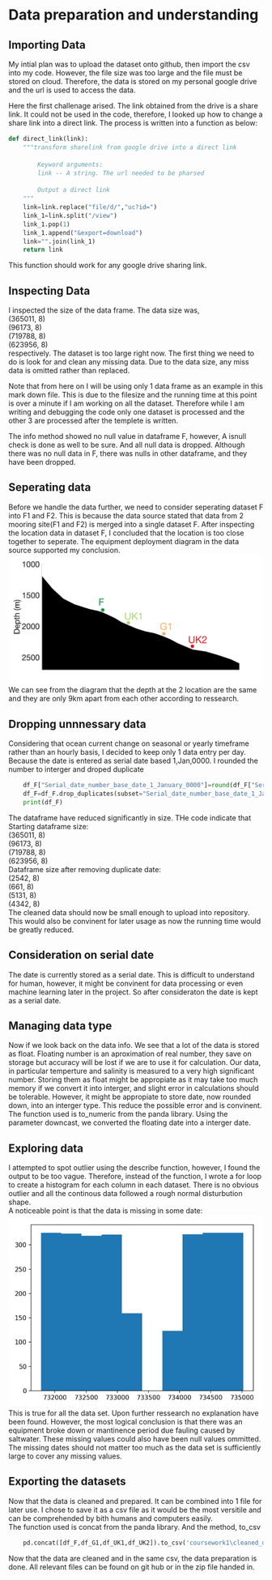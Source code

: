 # Data preparation and understanding

## Importing Data

My intial plan was to upload the dataset onto github, then import the csv into my code. However, the file size was too large and the file must be stored on cloud. Therefore, the data is stored on my personal google drive and the url is used to access the data.  

Here the first challenage arised. The link obtained from the drive is a share link. It could not be used in the code, therefore, I looked up how to change a share link into a direct link. The process is written into a function as below:  
```python
def direct_link(link):
    """transform sharelink from google drive into a direct link
    
        Keyword arguments:
        link -- A string. The url needed to be pharsed
        
        Output a direct link
    """
    link=link.replace("file/d/","uc?id=")
    link_1=link.split("/view")
    link_1.pop(1)
    link_1.append("&export=download")
    link="".join(link_1)
    return link
```
This function should work for any google drive sharing link.  

## Inspecting Data

I inspected the size of the data frame. The data size was,  
(365011, 8)  
(96173, 8)  
(719788, 8)  
(623956, 8)  
respectively. The dataset is too large right now. The first thing we need to do is look for and clean any missing data. Due to the data size, any miss data is omitted rather than replaced.

Note that from here on I will be using only 1 data frame as an example in this mark down file. This is due to the filesize and the running time at this point is over a minute if I am working on all the dataset. Therefore while I am writing and debugging the code only one dataset is processed and the other 3 are processed after the templete is written.

The info method showed no null value in dataframe F, however, A isnull check is done as well to be sure. And all null data is dropped. Although there was no null data in F, there was nulls in other dataframe, and they have been dropped.

## Seperating data

Before we handle the data further, we need to consider seperating dataset F into F1 and F2. This is because the data source stated that data from 2 mooring site(F1 and F2) is merged into a single dataset F.
After inspecting the location data in dataset F, I concluded that the location is too close together to seperate. The equipment deployment diagram in the data source supported my conclusion.  
 ![Equipment_deployment](Dataset/Angmagssalik_Mooring_Deployment.png)
We can see from the diagram that the depth at the 2 location are the same and they are only 9km apart from each other according to ressearch. 

## Dropping unnnessary data

Considering that ocean current change on seasonal or yearly timeframe rather than an hourly basis, I decided to keep only 1 data entry per day. Because the date is entered as serial date based 1,Jan,0000. I rounded the number to interger and droped duplicate   
```python
    df_F["Serial_date_number_base_date_1_January_0000"]=round(df_F["Serial_date_number_base_date_1_January_0000"])
    df_F=df_F.drop_duplicates(subset="Serial_date_number_base_date_1_January_0000",keep='first')
    print(df_F)
```   
The dataframe have reduced significantly in size. THe code indicate that   
Starting dataframe size:  
(365011, 8)  
(96173, 8)  
(719788, 8)  
(623956, 8)  
Dataframe size after removing duplicate date:  
(2542, 8)  
(661, 8)  
(5131, 8)  
(4342, 8)  
The cleaned data should now be small enough to upload into repository. This would also be convinent for later usage as now the running time would be greatly reduced.

## Consideration on serial date

The date is currently stored as a serial date. This is difficult to understand for human, however, it might be convinent for data processing or even machine learning later in the project. So after consideraton the date is kept as a serial date.

## Managing data type

Now if we look back on the data info. We see that a lot of the data is stored as float. Floating number is an aproximation of real number, they save on storage but accuracy will be lost if we are to use it for calculation.
Our data, in particular temperture and salinity is measured to a very high significant number. Storing them as float might be appropiate as it may take too much memory if we convert it into interger, and slight error in calculations should be tolerable.
However, it might be appropiate to store date, now rounded down, into an interger type. This reduce the possible error and is convinent.
The function used is  to_numeric from the panda library. Using the parameter downcast, we converted the floating date into a interger date.

## Exploring data

I attempted to spot outlier using the describe function, however, I found the output to be too vague. Therefore, instead of the function, I wrote a for loop to create a histogram for each column in each dataset. There is no obvious outlier and all the continous data followed a rough normal disturbution shape.   
A noticeable point is that the data is missing in some date:  
![Date_Hist](Dataset/Date_Hist.jpg)   
This is true for all the data set. Upon further ressearch no explanation have been found. However, the most logical conclusion is that there was an equipment broke down or mantinence period due fauling caused by saltwater. These missing values could also have been null values ommitted. The missing dates should not matter too much as the data set is sufficiently large to cover any missing values.

## Exporting the datasets
Now that the data is cleaned and prepared. It can be combined into 1 file for later use. I chose to save it as a csv file as it would be the most versitile and can be comprehended by bith humans and computers easily.   
The function used is concat from the panda library. And the method, to_csv
```python 
    pd.concat([df_F,df_G1,df_UK1,df_UK2]).to_csv('coursework1\cleaned_data.csv',header=True,index=False)
```   
Now that the data are cleaned and in the same csv, the data preparation is done. All relevant files can be found on git hub or in the zip file handed in.
